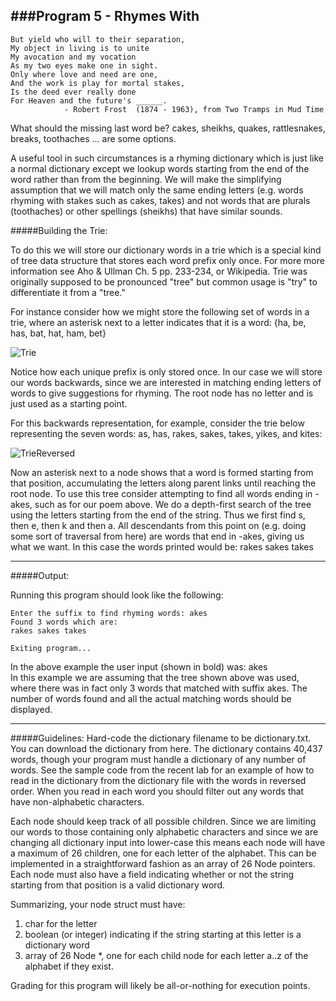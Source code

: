 ###Program 5 - Rhymes With
---
	But yield who will to their separation,
	My object in living is to unite
	My avocation and my vocation
	As my two eyes make one in sight.
	Only where love and need are one,
	And the work is play for mortal stakes,
	Is the deed ever really done
	For Heaven and the future's ______.
                - Robert Frost  (1874 - 1963), from Two Tramps in Mud Time

What should the missing last word be?  cakes, sheikhs, quakes, rattlesnakes, breaks, toothaches ... are some options.  

A useful tool in such circumstances is a rhyming dictionary which is just like a normal dictionary except we lookup words starting from the end of the word rather than from the beginning.  We will make the simplifying assumption that we will match only the same ending letters (e.g. words rhyming with stakes such as cakes, takes) and not words that are plurals (toothaches) or other spellings (sheikhs) that have similar sounds.

#####Building the Trie:

To do this we will store our dictionary words in a trie which is a special kind of tree data structure that stores each word prefix only once. For more more information see Aho & Ullman Ch. 5 pp. 233-234, or Wikipedia.  Trie was originally supposed to be pronounced "tree" but common usage is "try" to differentiate it from a "tree."

For instance consider how we might store the following set of words in a trie, where an asterisk next to a letter indicates that it is a word: {ha, be, has, bat, hat, ham, bet}

![Trie](http://i.imgur.com/sZpudZn.png)

Notice how each unique prefix is only stored once.   In our case we will store our words backwards, since we are interested in matching ending letters of words to give suggestions for rhyming.  The root node has no letter and is just used as a starting point.

For this backwards representation, for example, consider the trie below representing the seven words: as, has, rakes, sakes, takes, yikes, and kites:

![TrieReversed](http://i.imgur.com/iBlmeKB.png)

Now an asterisk next to a node shows that a word is formed starting from that position, accumulating the letters along parent links until reaching the root node.  To use this tree consider attempting to find all words ending in -akes, such as for our poem above.  We do a depth-first search of the tree using the letters starting from the end of the string.  Thus we first find s, then e, then k and then a.  All descendants from this point on (e.g. doing some sort of traversal from here) are words that end in -akes, giving us what we want.  In this case the words printed would be: rakes sakes takes

---
#####Output:

Running this program should look like the following:

	Enter the suffix to find rhyming words: akes
	Found 3 words which are:
	rakes sakes takes

	Exiting program...
   
In the above example the user input (shown in bold) was:   akes  
In this example we are assuming that the tree shown above was used, where there was in fact only 3 words that matched with suffix  akes.  The number of words found and all the actual matching words should be displayed.

---
#####Guidelines:
Hard-code the dictionary filename to be dictionary.txt. You can download the dictionary from here.  The dictionary contains 40,437 words, though your program must handle a dictionary of any number of words.  See the sample code from the recent lab for an example of how to read in the dictionary from the dictionary file with the words in reversed order.  When you read in each word you should filter out any words that have non-alphabetic characters.

Each node should keep track of all possible children. Since we are limiting our words to those containing only alphabetic characters and since we are changing all dictionary input into lower-case this means each node will have a maximum of 26 children, one for each letter of the alphabet. This can be implemented in a straightforward fashion as an array of 26 Node pointers. Each node must also have a field indicating whether or not the string starting from that position is a valid dictionary word. 

Summarizing, your node struct must have:

1. char for the letter
2. boolean (or integer) indicating if the string starting at this letter is a dictionary word
3. array of 26 Node *, one for each child node for each letter a..z of the alphabet if they exist.

Grading for this program will likely be all-or-nothing for execution points.
